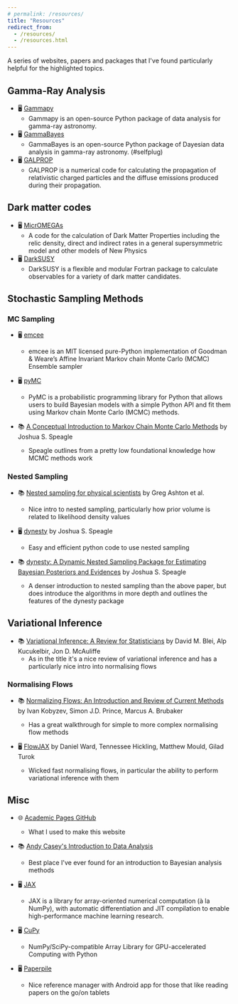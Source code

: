 ```yaml
---
# permalink: /resources/
title: "Resources"
redirect_from: 
  - /resources/
  - /resources.html
---
```


A series of websites, papers and packages that I've found particularly helpful for the highlighted topics.


## Gamma-Ray Analysis

- 🖥️ [Gammapy](https://gammapy.org/)
    - Gammapy is an open-source Python package of data analysis for gamma-ray astronomy.
- 🖥️ [GammaBayes](https://gammabayes.readthedocs.io/en/latest/index.html/)
    - GammaBayes is an open-source Python package of Dayesian data analysis in gamma-ray astronomy. (#selfplug)
- 🖥️ [GALPROP](https://galprop.stanford.edu/)
    - GALPROP is a numerical code for calculating the propagation of relativistic charged particles and the diffuse emissions produced during their propagation.


## Dark matter codes

- 🖥️ [MicrOMEGAs](https://lapth.cnrs.fr/micromegas/)
    - A code for the calculation of Dark Matter Properties including the relic density, direct and indirect rates in a general supersymmetric model and other models of New Physics
- 🖥️ [DarkSUSY](https://darksusy.hepforge.org/)
    - DarkSUSY is a flexible and modular Fortran package to calculate observables for a variety of dark matter candidates. 



## Stochastic Sampling Methods

### MC Sampling

- 🖥️ [emcee](https://emcee.readthedocs.io/en/stable/)
    - emcee is an MIT licensed pure-Python implementation of Goodman & Weare’s Affine Invariant Markov chain Monte Carlo (MCMC) Ensemble sampler 

- 🖥️ [pyMC](https://www.pymc.io/welcome.html)
    - PyMC is a probabilistic programming library for Python that allows users to build Bayesian models with a simple Python API and fit them using Markov chain Monte Carlo (MCMC) methods.

- 📚 [A Conceptual Introduction to Markov Chain Monte Carlo Methods](https://arxiv.org/abs/1909.12313) by Joshua S. Speagle
    - Speagle outlines from a pretty low foundational knowledge how MCMC methods work

### Nested Sampling

- 📚 [Nested sampling for physical scientists](https://arxiv.org/abs/2205.15570) by Greg Ashton et al.
    - Nice intro to nested sampling, particularly how prior volume is related to likelihood density values

- 🖥️ [dynesty](https://dynesty.readthedocs.io/en/stable/) by Joshua S. Speagle
    - Easy and efficient python code to use nested sampling

- 📚 [dynesty: A Dynamic Nested Sampling Package for Estimating Bayesian Posteriors and Evidences](https://arxiv.org/abs/1904.02180) by Joshua S. Speagle
    - A denser introduction to nested sampling than the above paper, but does introduce the algorithms in more depth and outlines the features of the dynesty package



## Variational Inference

- 📚 [Variational Inference: A Review for Statisticians](https://arxiv.org/abs/1601.00670) by David M. Blei, Alp Kucukelbir, Jon D. McAuliffe
    - As in the title it's a nice review of variational inference and has a particularly nice intro into normalising flows

### Normalising Flows


- 📚 [Normalizing Flows: An Introduction and Review of Current Methods](https://arxiv.org/abs/1908.09257) by Ivan Kobyzev, Simon J.D. Prince, Marcus A. Brubaker
    - Has a great walkthrough for simple to more complex normalising flow methods


- 🖥️ [FlowJAX](https://danielward27.github.io/flowjax/index.html) by Daniel Ward, Tennessee Hickling, Matthew Mould, Gilad Turok
    - Wicked fast normalising flows, in particular the ability to perform variational inference with them


## Misc

- 🌐 [Academic Pages GitHub](https://github.com/academicpages/academicpages.github.io)
    - What I used to make this website

- 📚 [Andy Casey's Introduction to Data Analysis](https://astrowizici.st/teaching/phs5000/)
    - Best place I've ever found for an introduction to Bayesian analysis methods

- 🖥️ [JAX](https://jax.readthedocs.io/en/latest/quickstart.html)
    - JAX is a library for array-oriented numerical computation (à la NumPy), with automatic differentiation and JIT compilation to enable high-performance machine learning research.

- 🖥️ [CuPy](https://cupy.dev/)
    - NumPy/SciPy-compatible Array Library for GPU-accelerated Computing with Python

-  🖥️ [Paperpile](https://paperpile.com/features/)
    - Nice reference manager with Android app for those that like reading papers on the go/on tablets